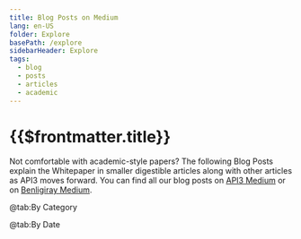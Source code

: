 ```yaml
---
title: Blog Posts on Medium
lang: en-US
folder: Explore
basePath: /explore
sidebarHeader: Explore
tags:
  - blog
  - posts
  - articles
  - academic
---
```


# {{$frontmatter.title}}

Not comfortable with academic-style papers? The following Blog Posts explain the
Whitepaper in smaller digestible articles along with other articles as API3
moves forward. You can find all our blog posts on
[API3 Medium](https://medium.com/api3) or on
[Benligiray Medium](https://bbenligiray.medium.com).

<Tabs>

@tab:By Category

<BlogPosts show="byCategories" id="tab2-blog-post-1"/>

@tab:By Date

<BlogPosts show="byDates" id="tab2-blog-post-2"/>

</Tabs>
